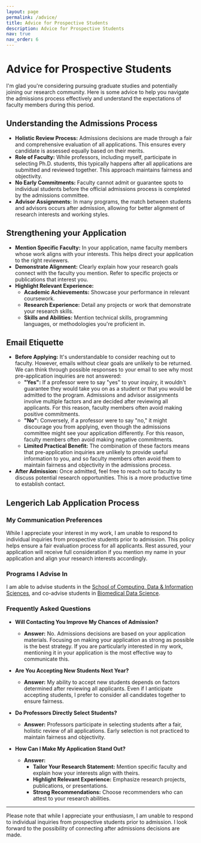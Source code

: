 ```yaml
---
layout: page
permalink: /advice/
title: Advice for Prospective Students
description: Advice for Prospective Students
nav: true
nav_order: 6
---
```


# Advice for Prospective Students

I'm glad you're considering pursuing graduate studies and potentially joining our research community.
Here is some advice to help you navigate the admissions process effectively and understand the expectations of faculty members during this period.

## Understanding the Admissions Process

- **Holistic Review Process:** Admissions decisions are made through a fair and comprehensive evaluation of all applications. This ensures every candidate is assessed equally based on their merits.
- **Role of Faculty:** While professors, including myself, participate in selecting Ph.D. students, this typically happens after all applications are submitted and reviewed together. This approach maintains fairness and objectivity.
- **No Early Commitments:** Faculty cannot admit or guarantee spots to individual students before the official admissions process is completed by the admissions committee.
- **Advisor Assignments:** In many programs, the match between students and advisors occurs after admission, allowing for better alignment of research interests and working styles.

## Strengthening your Application

- **Mention Specific Faculty:** In your application, name faculty members whose work aligns with your interests. This helps direct your application to the right reviewers.
- **Demonstrate Alignment:** Clearly explain how your research goals connect with the faculty you mention. Refer to specific projects or publications that interest you.
- **Highlight Relevant Experience:**
  - **Academic Achievements:** Showcase your performance in relevant coursework.
  - **Research Experience:** Detail any projects or work that demonstrate your research skills.
  - **Skills and Abilities:** Mention technical skills, programming languages, or methodologies you're proficient in.

## Email Etiquette

- **Before Applying:** It's understandable to consider reaching out to faculty. However, emails without clear goals are unlikely to be returned. We can think through possible responses to your email to see why most pre-application inquiries are not answered:
  - **"Yes":** If a professor were to say "yes" to your inquiry, it wouldn't guarantee they would take you on as a student or that you would be admitted to the program. Admissions and advisor assignments involve multiple factors and are decided after reviewing all applicants. For this reason, faculty members often avoid making positive commitments.
  - **"No":** Conversely, if a professor were to say "no," it might discourage you from applying, even though the admissions committee might see your application differently. For this reason, faculty members often avoid making negative commitments.
  - **Limited Practical Benefit:** The combination of these factors means that pre-application inquiries are unlikely to provide useful information to you, and so faculty members often avoid them to maintain fairness and objectivity in the admissions process.
- **After Admission:** Once admitted, feel free to reach out to faculty to discuss potential research opportunities. This is a more productive time to establish contact.

## Lengerich Lab Application Process

### My Communication Preferences

While I appreciate your interest in my work, I am unable to respond to individual inquiries from prospective students prior to admission.
This policy helps ensure a fair evaluation process for all applicants.
Rest assured, your application will receive full consideration if you mention my name in your application and align your research interests accordingly.

### Programs I Advise In

I am able to advise students in the [School of Computing, Data & Information Sciences](https://cdis.wisc.edu/academics/graduate/), and co-advise students in [Biomedical Data Science](https://biostat.wiscweb.wisc.edu/education/current-students/phd-bds/).

### Frequently Asked Questions

- **Will Contacting You Improve My Chances of Admission?**

  - **Answer:** No. Admissions decisions are based on your application materials. Focusing on making your application as strong as possible is the best strategy. If you are particularly interested in my work, mentioning it in your application is the most effective way to communicate this.

- **Are You Accepting New Students Next Year?**

  - **Answer:** My ability to accept new students depends on factors determined after reviewing all applicants. Even if I anticipate accepting students, I prefer to consider all candidates together to ensure fairness.

- **Do Professors Directly Select Students?**

  - **Answer:** Professors participate in selecting students after a fair, holistic review of all applications. Early selection is not practiced to maintain fairness and objectivity.

- **How Can I Make My Application Stand Out?**
  - **Answer:**
    - **Tailor Your Research Statement:** Mention specific faculty and explain how your interests align with theirs.
    - **Highlight Relevant Experience:** Emphasize research projects, publications, or presentations.
    - **Strong Recommendations:** Choose recommenders who can attest to your research abilities.

---

Please note that while I appreciate your enthusiasm, I am unable to respond to individual inquiries from prospective students prior to admission. I look forward to the possibility of connecting after admissions decisions are made.
